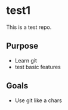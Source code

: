 # test1
This is a test repo.

## Purpose
- Learn git
- test basic features

## Goals
- Use git like a chars
